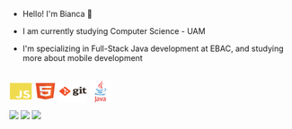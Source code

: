- Hello! I'm Bianca 👋

- I am currently studying Computer Science - UAM

- I'm specializing in Full-Stack Java development at EBAC, and studying more about mobile development 

      
 <div>
   <div style="display: inline_block"><br>
  <img align="center" alt="Bia-Js" height="30" width="40" src="https://raw.githubusercontent.com/devicons/devicon/master/icons/javascript/javascript-plain.svg">
  <img align="center" alt="Bia-HTML" height="30" width="40" src="https://raw.githubusercontent.com/devicons/devicon/master/icons/html5/html5-original.svg">
  <img align="center" alt"Bia-Git" height="40" width="50" src="https://github.com/devicons/devicon/blob/master/icons/git/git-original-wordmark.svg">  
  <img align="center" alt="Bia-HTML" height="40" width="40" src="https://github.com/devicons/devicon/blob/master/icons/java/java-original-wordmark.svg">
         
</div>

 <a href="https://www.instagram.com/bianca.ribeir0/" target="_blank"><img src="https://img.shields.io/badge/-Instagram-%23E4405F?style=for-the-badge&logo=instagram&logoColor=white" target="_blank"></a>
  <a href = "mailto:biancamelamed7@gmail.com"><img src="https://img.shields.io/badge/-Gmail-%23333?style=for-the-badge&logo=gmail&logoColor=white" target="_blank"></a>
  <a href="https://www.linkedin.com/in/bianca-ribeiro0/" target="_blank"><img src="https://img.shields.io/badge/-LinkedIn-%230077B5?style=for-the-badge&logo=linkedin&logoColor=white" target="_blank"></a> 
  
 
</div>
 
